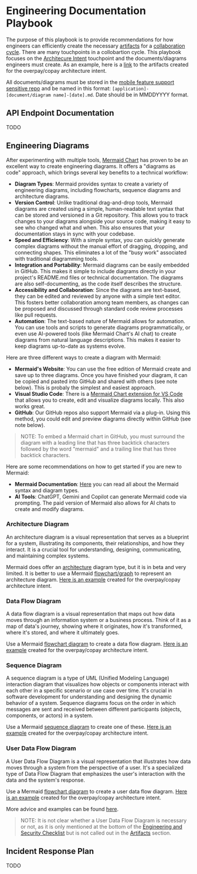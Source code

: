 # Engineering Documentation Playbook

The purpose of this playbook is to provide recommendations for how engineers can efficiently create the necessary [artifacts](https://github.com/department-of-veterans-affairs/va.gov-team-sensitive/blob/master/platform/engineering/collaboration-cycle/architecture-intent/checklist/eng-sec-checklist.md#artifacts) for a [collaboration cycle](https://depo-platform-documentation.scrollhelp.site/collaboration-cycle/overview). There are many touchpoints in a collobartion cycle. This playbook focuses on the [Architecure Intent](https://depo-platform-documentation.scrollhelp.site/collaboration-cycle/architecture-intent) touchpoint and the documents/diagrams engineers must create. As an example, here is a [link](https://github.com/department-of-veterans-affairs/va.gov-team-sensitive/blob/master/platform/engineering/collaboration-cycle/architecture-intent/checklist/mfsimh-mobile-overpay-copay-08082025.md#artifacts) to the artifacts created for the overpay/copay architecture intent.

All documents/diagrams must be stored in the [mobile feature support sensitive repo](https://github.com/department-of-veterans-affairs/va.gov-team-sensitive/tree/master/platform/engineering/collaboration-cycle/architecture-intent/diagrams/mobile-feature-support) and be named in this format: `[application]-[document/diagram name]-[date].md`. Date should be in MMDDYYYY format.

## API Endpoint Documentation

TODO

## Engineering Diagrams

After experimenting with multiple tools, [Mermaid Chart](https://www.mermaidchart.com/) has proven to be an excellent way to create engineering diagrams. It offers a "diagrams as code" approach, which brings several key benefits to a technical workflow:

- **Diagram Types**: Mermaid provides syntax to create a variety of engineering diagrams, including flowcharts, sequence diagrams and architecture diagrams.
- **Version Control**: Unlike traditional drag-and-drop tools, Mermaid diagrams are created using a simple, human-readable text syntax that can be stored and versioned in a Git repository. This allows you to track changes to your diagrams alongside your source code, making it easy to see who changed what and when. This also ensures that your documentation stays in sync with your codebase.
- **Speed and Efficiency**: With a simple syntax, you can quickly generate complex diagrams without the manual effort of dragging, dropping, and connecting shapes. This eliminates a lot of the "busy work" associated with traditional diagramming tools.
- **Integration and Portability**: Mermaid diagrams can be easily embedded in GitHub. This makes it simple to include diagrams directly in your project's README.md files or technical documentation. The diagrams are also self-documenting, as the code itself describes the structure.
- **Accessibility and Collaboration**: Since the diagrams are text-based, they can be edited and reviewed by anyone with a simple text editor. This fosters better collaboration among team members, as changes can be proposed and discussed through standard code review processes like pull requests.
- **Automation**: The text-based nature of Mermaid allows for automation. You can use tools and scripts to generate diagrams programmatically, or even use AI-powered tools (like Mermaid Chart's AI chat) to create diagrams from natural language descriptions. This makes it easier to keep diagrams up-to-date as systems evolve.

Here are three different ways to create a diagram with Mermaid:

- **Mermaid's Website**: You can use the free edition of Mermaid create and save up to three diagrams. Once you have finished your diagram, it can be copied and pasted into GitHub and shared with others (see note below). This is probaly the simplest and easiest approach.
- **Visual Studio Code**: There is a [Mermaid Chart extension for VS Code](https://marketplace.visualstudio.com/items?itemName=MermaidChart.vscode-mermaid-chart) that allows you to create, edit and visualize diagrams locally. This also works great.
- **GitHub**: Our GitHub repos also support Mermaid via a plug-in. Using this method, you could edit and preview diagrams directly within GitHub (see note below).

> NOTE: To embed a Mermaid chart in GitHub, you must surround the diagram with a leading line that has three backtick characters followed by the word "mermaid" and a trailing line that has three backtick characters.

Here are some recommendations on how to get started if you are new to Mermaid:

- **Mermaid Documentation**: [Here](https://docs.mermaidchart.com/mermaid-oss/intro/index.html) you can read all about the Mermaid syntax and diagram types.
- **AI Tools**: ChatGPT, Gemini and Copilot can generate Mermaid code via prompting. The paid version of Mermaid also allows for AI chats to create and modify diagrams.

### Architecture Diagram

An architecture diagram is a visual representation that serves as a blueprint for a system, illustrating its components, their relationships, and how they interact. It is a crucial tool for understanding, designing, communicating, and maintaining complex systems.

Mermaid does offer an [architecture](https://docs.mermaidchart.com/mermaid-oss/syntax/architecture.html) diagram type, but it is in beta and very limited. It is better to use a Mermaid [flowchart/graph](https://docs.mermaidchart.com/mermaid-oss/syntax/flowchart.html) to represent an architecture diagram. [Here is an example](https://github.com/department-of-veterans-affairs/va.gov-team-sensitive/blob/master/platform/engineering/collaboration-cycle/architecture-intent/diagrams/mobile-feature-support/overpayments-copays-architecture-diagram-20250806.md) created for the overpay/copay architecture intent.

### Data Flow Diagram

A data flow diagram is a visual representation that maps out how data moves through an information system or a business process. Think of it as a map of data's journey, showing where it originates, how it's transformed, where it's stored, and where it ultimately goes.

Use a Mermaid [flowchart diagram](https://docs.mermaidchart.com/mermaid-oss/syntax/flowchart.html) to create a data flow diagram. [Here is an example](https://github.com/department-of-veterans-affairs/va.gov-team-sensitive/blob/master/platform/engineering/collaboration-cycle/architecture-intent/diagrams/mobile-feature-support/overpayments-copays-data-flow-diagram-20250808.md) created for the overpay/copay architecture intent.

### Sequence Diagram

A sequence diagram is a type of UML (Unified Modeling Language) interaction diagram that visualizes how objects or components interact with each other in a specific scenario or use case over time. It's crucial in software development for understanding and designing the dynamic behavior of a system. Sequence diagrams focus on the order in which messages are sent and received between different participants (objects, components, or actors) in a system.

Use a Mermaid [sequence diagram](https://docs.mermaidchart.com/mermaid-oss/syntax/sequenceDiagram.html) to create one of these. [Here is an example](https://github.com/department-of-veterans-affairs/va.gov-team-sensitive/blob/master/platform/engineering/collaboration-cycle/architecture-intent/diagrams/mobile-feature-support/overpayments-copays-sequence-diagram-20250808.md) created for the overpay/copay architecture intent.

### User Data Flow Diagram

A User Data Flow Diagram is a visual representation that illustrates how data moves through a system from the perspective of a user. It's a specialized type of Data Flow Diagram that emphasizes the user's interaction with the data and the system's response.

Use a Mermaid [flowchart diagram](https://docs.mermaidchart.com/mermaid-oss/syntax/flowchart.html) to create a user data flow diagram. [Here is an example](https://github.com/department-of-veterans-affairs/va.gov-team-sensitive/blob/master/platform/engineering/collaboration-cycle/architecture-intent/diagrams/mobile-feature-support/overpayments-copays-user-data-flow-20250729.md) created for the overpay/copay architecture intent.

More advice and examples can be found [here](https://github.com/department-of-veterans-affairs/va.gov-team-sensitive/blob/master/platform/practices/zero-silent-failures/how-to-create-a-user-data-flow-diagram.md).

> NOTE: It is not clear whether a User Data Flow Diagram is necessary or not, as it is only mentioned at the bottom of the [Engineering and Security Checklist](https://github.com/department-of-veterans-affairs/va.gov-team-sensitive/blob/master/platform/engineering/collaboration-cycle/architecture-intent/checklist/eng-sec-checklist.md#where-to-put-this-checklist-and-what-to-name-it) but is not called out in the [Artifacts](https://github.com/department-of-veterans-affairs/va.gov-team-sensitive/blob/master/platform/engineering/collaboration-cycle/architecture-intent/checklist/eng-sec-checklist.md#artifacts) section.

## Incident Response Plan

TODO

